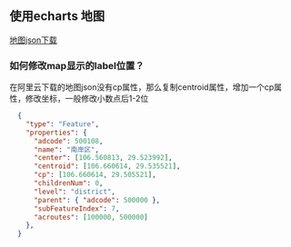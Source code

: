 ## 使用echarts 地图

[地图json下载](http://datav.aliyun.com/portal/school/atlas/area_selector)

### 如何修改map显示的label位置？

在阿里云下载的地图json没有cp属性，那么复制centroid属性，增加一个cp属性，修改坐标，一般修改小数点后1-2位

```json
  {
    "type": "Feature",
    "properties": {
      "adcode": 500108,
      "name": "南岸区",
      "center": [106.560813, 29.523992],
      "centroid": [106.660614, 29.535521],
      "cp": [106.660614, 29.505521],
      "childrenNum": 0,
      "level": "district",
      "parent": { "adcode": 500000 },
      "subFeatureIndex": 7,
      "acroutes": [100000, 500000]
    },
  }
```
